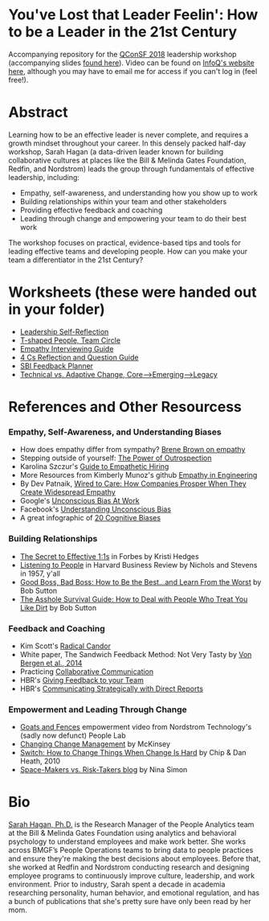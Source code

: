 # You've Lost that Leader Feelin': How to be a Leader in the 21st Century
Accompanying repository for the [QConSF 2018](http://qconsf.com/sf2018/speakers/sarah-hagan) leadership workshop (accompanying slides [found here](https://speakerdeck.com/thesarahhagan/youve-lost-that-leader-feelin)). Video can be found on [InfoQ's website here](https://www.infoq.com/presentations/feedback-research-tips), although you may have to email me for access if you can't log in (feel free!).

# Abstract
Learning how to be an effective leader is never complete, and requires a growth mindset throughout your career. In this densely packed half-day workshop, Sarah Hagan (a data-driven leader known for building collaborative cultures at places like the Bill & Melinda Gates Foundation, Redfin, and Nordstrom) leads the group through fundamentals of effective leadership, including:
* Empathy, self-awareness, and understanding how you show up to work
* Building relationships within your team and other stakeholders
* Providing effective feedback and coaching
* Leading through change and empowering your team to do their best work

The workshop focuses on practical, evidence-based tips and tools for leading effective teams and developing people. How can you make your team a differentiator in the 21st Century?

# Worksheets (these were handed out in your folder)
* [Leadership Self-Reflection](https://github.com/thesarahhagan/QConSF-Youve_Lost_That_Leader_Feelin/blob/worksheets/Leadership%20Introduction.pdf)
* [T-shaped People, Team Circle](https://github.com/thesarahhagan/QConSF-Youve_Lost_That_Leader_Feelin/blob/worksheets/Developing%20Your%20Team.pdf)
* [Empathy Interviewing Guide](https://github.com/thesarahhagan/QConSF-Youve_Lost_That_Leader_Feelin/blob/worksheets/Empathy%20Interview%20Guide.pdf)
* [4 Cs Reflection and Question Guide](https://github.com/thesarahhagan/QConSF-Youve_Lost_That_Leader_Feelin/blob/worksheets/4Cs_Reflection.pdf)
* [SBI Feedback Planner](https://github.com/thesarahhagan/QConSF-Youve_Lost_That_Leader_Feelin/blob/worksheets/Feedback_Planner_SBI.pdf)
* [Technical vs. Adaptive Change, Core-->Emerging-->Legacy](https://github.com/thesarahhagan/QConSF-Youve_Lost_That_Leader_Feelin/blob/worksheets/Adaptive%20Leadership.pdf)

# References and Other Resourcess
### Empathy, Self-Awareness, and Understanding Biases
* How does empathy differ from sympathy? [Brene Brown on empathy](https://www.youtube.com/watch?v=1Evwgu369Jw)
* Stepping outside of yourself: [The Power of Outrospection](https://www.youtube.com/watch?v=BG46IwVfSu8)
* Karolina Szczur's [Guide to Empathetic Hiring](https://medium.com/@fox/a-guide-to-empathetic-hiring-processes-c11c7ce0cd49)
* More Resources from Kimberly Munoz's github [Empathy in Engineering](https://github.com/KimberlyMunoz/empathy-in-engineering)
* By Dev Patnaik, [Wired to Care: How Companies Prosper When They Create Widespread Empathy](https://www.amazon.com/Wired-Care-Companies-Prosper-Widespread/dp/013714234X)
* Google's [Unconscious Bias At Work](https://rework.withgoogle.com/guides/unbiasing-raise-awareness/steps/watch-unconscious-bias-at-work/)
* Facebook's [Understanding Unconscious Bias](https://managingbias.fb.com/)
* A great infographic of [20 Cognitive Biases](http://www.businessinsider.com/cognitive-biases-that-affect-decisions-2015-8)

### Building Relationships
* [The Secret to Effective 1:1s](https://www.forbes.com/sites/work-in-progress/2013/11/11/the-secret-to-effective-one-on-one-meetings-with-direct-reports/#742419864687) in Forbes by Kristi Hedges
* [Listening to People](https://hbr.org/1957/09/listening-to-people) in Harvard Business Review by Nichols and Stevens in 1957, y'all
* [Good Boss, Bad Boss: How to Be the Best...and Learn From the Worst](https://www.amazon.com/Good-Boss-Bad-Learn-Worst/dp/0446556076) by Bob Sutton
* [The Asshole Survival Guide: How to Deal with People Who Treat You Like Dirt](https://www.amazon.com/Asshole-Survival-Guide-People-Treat/dp/1328695913) by Bob Sutton

### Feedback and Coaching
* Kim Scott's [Radical Candor](https://www.radicalcandor.com/)
* White paper, The Sandwich Feedback Method: Not Very Tasty by [Von Bergen et al., 2014](http://aabri.com/manuscripts/141831.pdf)
* Practicing [Collaborative Communication](https://www.wikihow.com/Practice-Nonviolent-Communication)
* HBR's [Giving Feedback to your Team](https://hbr.org/2014/06/how-to-give-your-team-feedback)
* HBR's [Communicating Strategically with Direct Reports](https://hbr.org/2008/02/communicating-strategically-wi)

### Empowerment and Leading Through Change
* [Goats and Fences](https://www.youtube.com/watch?v=IRRVgqvdgi8) empowerment video from Nordstrom Technology's (sadly now defunct) People Lab
* [Changing Change Management](https://www.mckinsey.com/featured-insights/leadership/changing-change-management) by McKinsey
* [Switch: How to Change Things When Change Is Hard](https://www.amazon.com/Switch-Change-Things-When-Hard/dp/0385528752) by Chip & Dan Heath, 2010
* [Space-Makers vs. Risk-Takers blog](http://museumtwo.blogspot.com/2011/05/empowering-staff-to-take-creative-risks.html) by Nina Simon


# Bio
[Sarah Hagan, Ph.D.](https://www.linkedin.com/in/sarahlakehagan/) is the Research Manager of the People Analytics team at the Bill & Melinda Gates Foundation using analytics and behavioral psychology to understand employees and make work better. She works across BMGF’s People Operations teams to bring data to people practices and ensure they're making the best decisions about employees. Before that, she worked at Redfin and Nordstrom conducting research and designing employee programs to continuously improve culture, leadership, and work environment. Prior to industry, Sarah spent a decade in academia researching personality, human behavior, and emotional regulation, and has a bunch of publications that she's pretty sure have only been read by her mom. 
